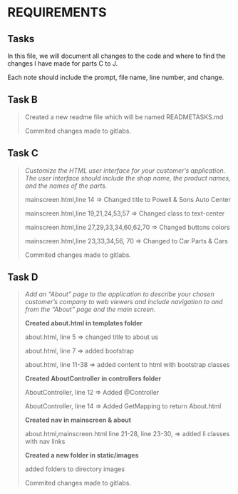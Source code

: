 <h1>REQUIREMENTS</h1>

<h2>Tasks</h2>

<p>In this file, we will document all changes to the code and where to find the changes I have made for
parts C to J.</p>

<p>Each note should include the prompt, file name, line number, and change.</p>

<h2>Task B</h2>
<blockquote>
<p>Created a new readme file which will be named READMETASKS.md</p>
<p>Commited changes made to gitlabs.</p>
</blockquote>

<h2>Task C</h2>
<blockquote>
<i>Customize the HTML user interface for your customer’s application. The user interface should include the shop name, the product names, and the names of the parts.
</i>
<p>mainscreen.html,line 14 => Changed title to Powell & Sons Auto Center </p>
<p>mainscreen.html,line 19,21,24,53,57 => Changed class to text-center</p>
<p>mainscreen.html,line 27,29,33,34,60,62,70 => Changed buttons colors</p>
<p>mainscreen.html,line 23,33,34,56, 70 => Changed to Car Parts & Cars</p>

<p>Commited changes made to gitlabs.</p>
</blockquote>

<h2>Task D</h2>
<blockquote>
<i>Add an “About” page to the application to describe your chosen customer’s company to web viewers and include navigation to and from the “About” page and the main screen.
</i>

<b>Created about.html in templates folder</b>
<p>about.html, line 5 => changed title to about us</p>
<p>about.html, line 7 => added bootstrap</p>
<p>about.html, line 11-38 => added content to html with bootstrap classes</p>

<b>Created AboutController in controllers folder</b>
<p>AboutController, line 12 => Added @Controller</p>
<p>AboutController, line 14 => Added GetMapping to return About.html</p>

<b>Created nav in mainscreen & about</b>

<p>about.html,mainscreen.html line 21-28, line 23-30, => added li classes with nav links</p>

<b>Created a new folder in static/images</b>
<p>added folders to directory images</p>

<p>Commited changes made to gitlabs.</p>
</blockquote>
